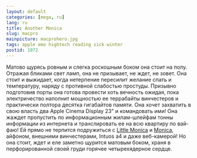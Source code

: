 ```yaml
---
layout: default
categories: [mega, ru]
lang: ru
title: Another Monica
slug: macpro
mainpicture: macprohero.jpg
tags: apple emo hightech reading sick winter 
postid: 1072
---
```



Матово щурясь ровным и слегка роскошным боком она стоит на полу. Отражая бликами свет ламп, она не призывает, не ждет, не зовет. Она стоит и выжидает, когда нетерпение пересилит желание спать и температуру, наряду с противной слабостью простуды. Призывно подготовив порты она готова провести хоть вечность ожидая, пока электричество наполнит мощностью ее террабайты винчестеров и практически полтора десятка гигабайтов памяти. Она хочет захватить в свою власть два Apple Cinema Display 23" и командовать ими! Она жаждет пропустить по информационным жилам-шлейфам тонны информации из интернета и транслировать ее на всю квартиру по вай-фаю! Ей прямо не терпится подружиться с <a href="/mega/ibook-iback/">Little Monica</a> и <a href="/mega/macbookair-douglas-adams/">Monica</a>, айфоном, внешними винчестерами, Intuos a4 и даже веб-камерой! Но она стоит, ждет и еле заметно щурится матовым боком, храня в перфорированной своей груди горячее четырехядерное сердце.